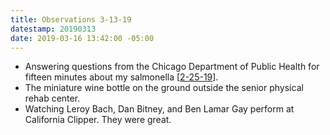 ```yaml
---
title: Observations 3-13-19
datestamp: 20190313
date: 2019-03-16 13:42:00 -05:00
---
```


- Answering questions from the Chicago Department of Public Health for fifteen minutes about my salmonella [[2-25-19](https://spencertweedy.com/observations/022519.html)].
- The miniature wine bottle on the ground outside the senior physical rehab center.
- Watching Leroy Bach, Dan Bitney, and Ben Lamar Gay perform at California Clipper. They were great.
